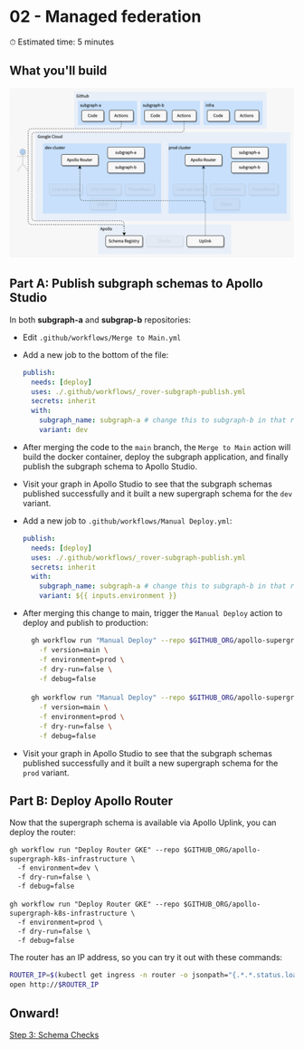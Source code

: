 # 02 - Managed federation

⏱ Estimated time: 5 minutes

## What you'll build

![Architecture diagram of the supergraph](diagram.png)

## Part A: Publish subgraph schemas to Apollo Studio

In both **subgraph-a** and **subgrap-b** repositories:

- Edit `.github/workflows/Merge to Main.yml`
- Add a new job to the bottom of the file:
  ```yaml
  publish:
    needs: [deploy]
    uses: ./.github/workflows/_rover-subgraph-publish.yml
    secrets: inherit
    with:
      subgraph_name: subgraph-a # change this to subgraph-b in that repo
      variant: dev
  ```
- After merging the code to the `main` branch, the `Merge to Main` action will build the docker container, deploy the subgraph application, and finally publish the subgraph schema to Apollo Studio.
- Visit your graph in Apollo Studio to see that the subgraph schemas published successfully and it built a new supergraph schema for the `dev` variant.
- Add a new job to `.github/workflows/Manual Deploy.yml`:
  ```yaml
  publish:
    needs: [deploy]
    uses: ./.github/workflows/_rover-subgraph-publish.yml
    secrets: inherit
    with:
      subgraph_name: subgraph-a # change this to subgraph-b in that repo
      variant: ${{ inputs.environment }}
  ```
- After merging this change to main, trigger the `Manual Deploy` action to deploy and publish to production:

  ```sh
    gh workflow run "Manual Deploy" --repo $GITHUB_ORG/apollo-supergraph-k8s-subgraph-a \
      -f version=main \
      -f environment=prod \
      -f dry-run=false \
      -f debug=false

    gh workflow run "Manual Deploy" --repo $GITHUB_ORG/apollo-supergraph-k8s-subgraph-b \
      -f version=main \
      -f environment=prod \
      -f dry-run=false \
      -f debug=false
  ```

- Visit your graph in Apollo Studio to see that the subgraph schemas published successfully and it built a new supergraph schema for the `prod` variant.

## Part B: Deploy Apollo Router

Now that the supergraph schema is available via Apollo Uplink, you can deploy the router:

```
gh workflow run "Deploy Router GKE" --repo $GITHUB_ORG/apollo-supergraph-k8s-infrastructure \
  -f environment=dev \
  -f dry-run=false \
  -f debug=false

gh workflow run "Deploy Router GKE" --repo $GITHUB_ORG/apollo-supergraph-k8s-infrastructure \
  -f environment=prod \
  -f dry-run=false \
  -f debug=false
```

The router has an IP address, so you can try it out with these commands:

```sh
ROUTER_IP=$(kubectl get ingress -n router -o jsonpath="{.*.*.status.loadBalancer.ingress.*.ip}")
open http://$ROUTER_IP
```

## Onward!

[Step 3: Schema Checks](../03-schema-checks/)
